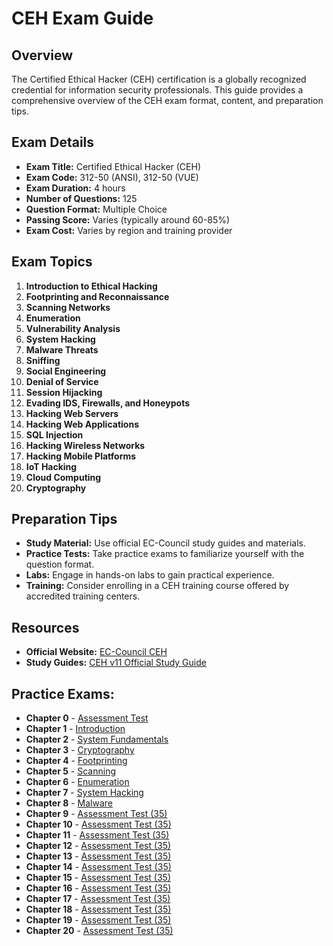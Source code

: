 # CEH Exam Guide

## Overview
The Certified Ethical Hacker (CEH) certification is a globally recognized credential for information security professionals. This guide provides a comprehensive overview of the CEH exam format, content, and preparation tips.

## Exam Details
- **Exam Title:** Certified Ethical Hacker (CEH)
- **Exam Code:** 312-50 (ANSI), 312-50 (VUE)
- **Exam Duration:** 4 hours
- **Number of Questions:** 125
- **Question Format:** Multiple Choice
- **Passing Score:** Varies (typically around 60-85%)
- **Exam Cost:** Varies by region and training provider

## Exam Topics
1. **Introduction to Ethical Hacking**
2. **Footprinting and Reconnaissance**
3. **Scanning Networks**
4. **Enumeration**
5. **Vulnerability Analysis**
6. **System Hacking**
7. **Malware Threats**
8. **Sniffing**
9. **Social Engineering**
10. **Denial of Service**
11. **Session Hijacking**
12. **Evading IDS, Firewalls, and Honeypots**
13. **Hacking Web Servers**
14. **Hacking Web Applications**
15. **SQL Injection**
16. **Hacking Wireless Networks**
17. **Hacking Mobile Platforms**
18. **IoT Hacking**
19. **Cloud Computing**
20. **Cryptography**

## Preparation Tips
- **Study Material:** Use official EC-Council study guides and materials.
- **Practice Tests:** Take practice exams to familiarize yourself with the question format.
- **Labs:** Engage in hands-on labs to gain practical experience.
- **Training:** Consider enrolling in a CEH training course offered by accredited training centers.

## Resources
- **Official Website:** [EC-Council CEH](https://www.eccouncil.org/programs/certified-ethical-hacker-ceh/)
- **Study Guides:** [CEH v11 Official Study Guide](https://www.eccouncil.org/programs/certified-ethical-hacker-ceh/study-material/)

## Practice Exams:
- **Chapter 0** - [Assessment Test](https://yeahhub.com/cehv9-practice-exam-questions/chapter0-assessment.php)
- **Chapter 1** - [Introduction](https://yeahhub.com/cehv9-practice-exam-questions/chapter1-introduction.php)
- **Chapter 2** - [System Fundamentals](https://yeahhub.com/cehv9-practice-exam-questions/chapter2-system-fundamentals.php)
- **Chapter 3** - [Cryptography](https://yeahhub.com/cehv9-practice-exam-questions/chapter3-cryptography.php)
- **Chapter 4** - [Footprinting](https://yeahhub.com/cehv9-practice-exam-questions/chapter4-footprinting.php)
- **Chapter 5** - [Scanning](https://yeahhub.com/cehv9-practice-exam-questions/chapter5-scanning.php)
- **Chapter 6** - [Enumeration](https://yeahhub.com/cehv9-practice-exam-questions/chapter6-enumeration.php)
- **Chapter 7** - [System Hacking](https://yeahhub.com/cehv9-practice-exam-questions/chapter7-system-hacking.php)
- **Chapter 8** - [Malware](https://yeahhub.com/cehv9-practice-exam-questions/chapter8-malware.php)
- **Chapter 9** - [Assessment Test (35)](https://yeahhub.com/cehv9-practice-exam-questions/chapter0-assessment.php)
- **Chapter 10** - [Assessment Test (35)](https://yeahhub.com/cehv9-practice-exam-questions/chapter0-assessment.php)
- **Chapter 11** - [Assessment Test (35)](https://yeahhub.com/cehv9-practice-exam-questions/chapter0-assessment.php)
- **Chapter 12** - [Assessment Test (35)](https://yeahhub.com/cehv9-practice-exam-questions/chapter0-assessment.php)
- **Chapter 13** - [Assessment Test (35)](https://yeahhub.com/cehv9-practice-exam-questions/chapter0-assessment.php)
- **Chapter 14** - [Assessment Test (35)](https://yeahhub.com/cehv9-practice-exam-questions/chapter0-assessment.php)
- **Chapter 15** - [Assessment Test (35)](https://yeahhub.com/cehv9-practice-exam-questions/chapter0-assessment.php)
- **Chapter 16** - [Assessment Test (35)](https://yeahhub.com/cehv9-practice-exam-questions/chapter0-assessment.php)
- **Chapter 17** - [Assessment Test (35)](https://yeahhub.com/cehv9-practice-exam-questions/chapter0-assessment.php)
- **Chapter 18** - [Assessment Test (35)](https://yeahhub.com/cehv9-practice-exam-questions/chapter0-assessment.php)
- **Chapter 19** - [Assessment Test (35)](https://yeahhub.com/cehv9-practice-exam-questions/chapter0-assessment.php)
- **Chapter 20** - [Assessment Test (35)](https://yeahhub.com/cehv9-practice-exam-questions/chapter0-assessment.php)
